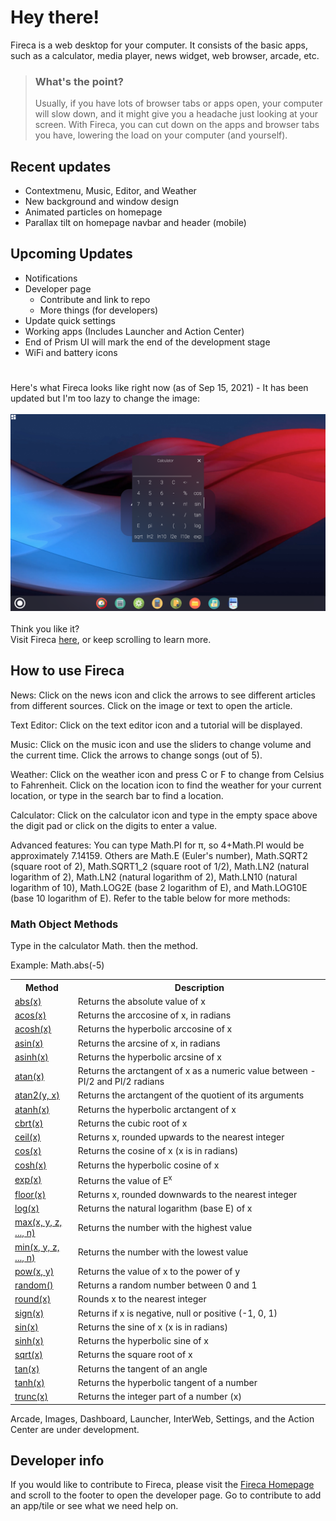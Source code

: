 
# Hey there!

Fireca is a web desktop for your computer. It consists of the basic apps, 
such as a calculator, media player, news widget, web browser, arcade, etc.

> ### What's the point?
> Usually, if you have lots of browser tabs or apps open, your computer will slow down, and it might give you a headache just looking at your screen. 
With Fireca, you can cut down on the apps and browser tabs you have, lowering the load on
your computer (and yourself).

## Recent updates

* Contextmenu, Music, Editor, and Weather
* New background and window design
* Animated particles on homepage
* Parallax tilt on homepage navbar and header (mobile)

## Upcoming Updates

* Notifications
* Developer page
  * Contribute and link to repo
  * More things (for developers)
* Update quick settings
* Working apps (Includes Launcher and Action Center)
* End of Prism UI will mark the end of the development stage
* WiFi and battery icons

#

Here's what Fireca looks like right now (as of Sep 15, 2021) - It has been updated but I'm too lazy to change the image:<br><br>
![Fireca Webtop](/fw.png "Fireca Webtop")<br><br>
Think you like it?<br>
Visit Fireca [here](https://fireca.vercel.app), or keep scrolling to learn more.

## How to use Fireca

News: Click on the news icon and click the arrows to see different articles from different sources.
Click on the image or text to open the article.

Text Editor: Click on the text editor icon and a tutorial will be displayed.

Music: Click on the music icon and use the sliders to change volume and the current time. Click the arrows to change songs (out of 5).

Weather: Click on the weather icon and press C or F to change from Celsius to Fahrenheit. 
Click on the location icon to find the weather for your current location, or type in the search bar to find a location.

Calculator: Click on the calculator icon and type in the empty space above the digit pad or click on the digits to enter a value.

Advanced features:
You can type Math.PI for π, so 4+Math.PI would be approximately 7.14159. Others are Math.E (Euler's number), Math.SQRT2 (square root of 2), 
Math.SQRT1_2 (square root of 1/2), Math.LN2 (natural logarithm of 2), Math.LN2 (natural logarithm of 2), Math.LN10 (natural logarithm of 10),
Math.LOG2E (base 2 logarithm of E), and Math.LOG10E (base 10 logarithm of E). Refer to the table below for more methods:
<h3>Math Object Methods</h3>
<p>Type in the calculator Math. then the method.</p>
<p>Example: Math.abs(-5)</p>
<table class="ws-table-all notranslate">
  <tr>
    <th style="width:20%">Method</th>
    <th>Description</th>
  </tr>
  <tr>
    <td><a href="https://w3schools.com/jsref/jsref_abs.asp">abs(x)</a></td>
    <td>Returns the absolute value of x</td>
  </tr>
  <tr>
    <td><a href="https://w3schools.com/jsref/jsref_acos.asp">acos(x)</a></td>
    <td>Returns the arccosine of x, in radians</td>
  </tr>
  <tr>
    <td><a href="https://w3schools.com/jsref/jsref_acosh.asp">acosh(x)</a></td>
    <td>Returns the hyperbolic arccosine of x</td>
  </tr>
  <tr>
    <td><a href="https://w3schools.com/jsref/jsref_asin.asp">asin(x)</a></td>
    <td>Returns the arcsine of x, in radians</td>
  </tr>
  <tr>
    <td><a href="https://w3schools.com/jsref/jsref_asinh.asp">asinh(x)</a></td>
    <td>Returns the hyperbolic arcsine of x</td>
  </tr>
  <tr>
    <td><a href="https://w3schools.com/jsref/jsref_atan.asp">atan(x)</a></td>
    <td>Returns the arctangent of x as a numeric value between -PI/2 and PI/2 radians</td>
  </tr>
  <tr>
    <td><a href="https://w3schools.com/jsref/jsref_atan2.asp">atan2(y, x)</a></td>
    <td>Returns the arctangent of the quotient of its arguments</td>
  </tr>
  <tr>
    <td><a href="https://w3schools.com/jsref/jsref_atanh.asp">atanh(x)</a></td>
    <td>Returns the hyperbolic arctangent of x</td>
  </tr>
  <tr>
    <td><a href="https://w3schools.com/jsref/jsref_cbrt.asp">cbrt(x)</a></td>
    <td>Returns the cubic root of x</td>
  </tr>
  <tr>
    <td><a href="https://w3schools.com/jsref/jsref_ceil.asp">ceil(x)</a></td>
    <td>Returns x, rounded upwards to the nearest integer</td>
  </tr>
  <tr>
    <td><a href="https://w3schools.com/jsref/jsref_cos.asp">cos(x)</a></td>
    <td>Returns the cosine of x (x is in radians)</td>
  </tr>
  <tr>
    <td><a href="https://w3schools.com/jsref/jsref_cosh.asp">cosh(x)</a></td>
    <td>Returns the hyperbolic cosine of x</td>
  </tr>
  <tr>
    <td><a href="https://w3schools.com/jsref/jsref_exp.asp">exp(x)</a></td>
    <td>Returns the value of E<sup>x</sup></td>
  </tr>
  <tr>
    <td><a href="https://w3schools.com/jsref/jsref_floor.asp">floor(x)</a></td>
    <td>Returns x, rounded downwards to the nearest integer</td>
  </tr>
  <tr>
    <td><a href="https://w3schools.com/jsref/jsref_log.asp">log(x)</a></td>
    <td>Returns the natural logarithm (base E) of x</td>
  </tr>
  <tr>
    <td><a href="https://w3schools.com/jsref/jsref_max.asp">max(x, y, z, ..., n)</a></td>
    <td>Returns the number with the highest value</td>
  </tr>
  <tr>
    <td><a href="https://w3schools.com/jsref/jsref_min.asp">min(x, y, z, ..., n)</a></td>
    <td>Returns the number with the lowest value</td>
  </tr>
  <tr>
    <td><a href="https://w3schools.com/jsref/jsref_pow.asp">pow(x, y)</a></td>
    <td>Returns the value of x to the power of y</td>
  </tr>
  <tr>
    <td><a href="https://w3schools.com/jsref/jsref_random.asp">random()</a></td>
    <td>Returns a random number between 0 and 1</td>
  </tr>
  <tr>
    <td><a href="https://w3schools.com/jsref/jsref_round.asp">round(x)</a></td>
    <td>Rounds x to the nearest integer</td>
  </tr>
  <tr>
    <td><a href="https://w3schools.com/jsref/jsref_sign.asp">sign(x)</a></td>
    <td>Returns if x is negative, null or positive (-1, 0, 1)</td>
  </tr>
  <tr>
    <td><a href="https://w3schools.com/jsref/jsref_sin.asp">sin(x)</a></td>
    <td>Returns the sine of x (x is in radians)</td>
  </tr>
  <tr>
    <td><a href="https://w3schools.com/jsref/jsref_sinh.asp">sinh(x)</a></td>
    <td>Returns the hyperbolic sine of x</td>
  </tr>
  <tr>
    <td><a href="https://w3schools.com/jsref/jsref_sqrt.asp">sqrt(x)</a></td>
    <td>Returns the square root of x</td>
  </tr>
  <tr>
    <td><a href="https://w3schools.com/jsref/jsref_tan.asp">tan(x)</a></td>
    <td>Returns the tangent of an angle</td>
  </tr>
  <tr>
    <td><a href="https://w3schools.com/jsref/jsref_tanh.asp">tanh(x)</a></td>
    <td>Returns the hyperbolic tangent of a number</td>
  </tr>
  <tr>
    <td><a href="https://w3schools.com/jsref/jsref_trunc.asp">trunc(x)</a></td>
    <td>Returns the integer part of a number (x)</td>
  </tr>
  </table>
  
  Arcade, Images, Dashboard, Launcher, InterWeb, Settings, and the Action Center are under development.
  
  ## Developer info
  
  If you would like to contribute to Fireca, please visit the <a href="https://fireca.vercel.app">Fireca Homepage</a> and scroll to the footer
  to open the developer page. Go to contribute to add an app/tile or see what we need help on.
  
  
